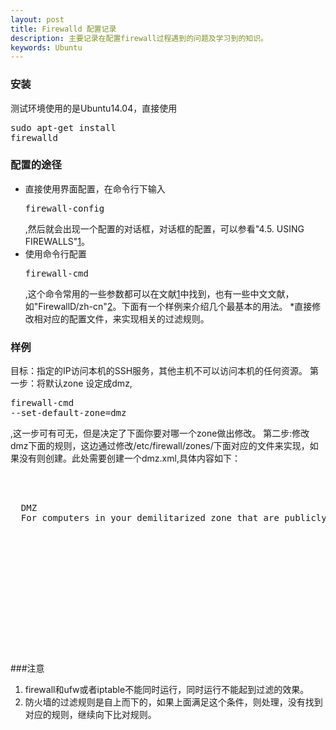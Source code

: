 ```yaml
---
layout: post
title: Firewalld 配置记录
description: 主要记录在配置firewall过程遇到的问题及学习到的知识。
keywords: Ubuntu
---
```

### 安装
测试环境使用的是Ubuntu14.04，直接使用<pre>sudo apt-get install firewalld</pre>

### 配置的途径
* 直接使用界面配置，在命令行下输入<pre>firewall-config</pre>,然后就会出现一个配置的对话框，对话框的配置，可以参看"4.5. USING FIREWALLS"[1]。
* 使用命令行配置 <pre>firewall-cmd</pre>,这个命令常用的一些参数都可以在文献[1]中找到，也有一些中文文献，如"FirewallD/zh-cn"[2]。下面有一个样例来介绍几个最基本的用法。
*直接修改相对应的配置文件，来实现相关的过滤规则。

### 样例
目标：指定的IP访问本机的SSH服务，其他主机不可以访问本机的任何资源。
第一步：将默认zone 设定成dmz,<pre>firewall-cmd --set-default-zone=dmz</pre>,这一步可有可无，但是决定了下面你要对哪一个zone做出修改。
第二步:修改dmz下面的规则，这边通过修改/etc/firewall/zones/下面对应的文件来实现，如果没有则创建。此处需要创建一个dmz.xml,具体内容如下：
<br/>
<pre>

<?xml version="1.0" encoding="utf-8"?>
<zone>
  <short>DMZ</short>
  <description>For computers in your demilitarized zone that are publicly-accessible with limited access to your internal network. Only selected incoming connections are accepted.</description>
  <!-- 下面是第一个规则就是让指定的IP可以访问本地的SSH服务  -->
  <rule family="ipv4">
    <service name="ssh"/>
    <source address="192.168.1.107"/>  <!-- 这边可以用掩码来指定一个局域网 -->
    <accept/>
  </rule>

<!-- 下面一个规则是对外关闭所有的服务，这边没有考虑IPV6 -->
  <rule family="ipv4">
    <drop/>
  </rule>
</zone>

</pre>

###注意
1. firewall和ufw或者iptable不能同时运行，同时运行不能起到过滤的效果。
2. 防火墙的过滤规则是自上而下的，如果上面满足这个条件，则处理，没有找到对应的规则，继续向下比对规则。

[1]: https://access.redhat.com/documentation/en-US/Red_Hat_Enterprise_Linux/7/html/Security_Guide/sec-Using_Firewalls.html  "Redhat 官方手册 4.5. USING FIREWALLS"
[2]: https://fedoraproject.org/wiki/FirewallD/zh-cn "FirewallD/zh-cn"
